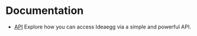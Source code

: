 # Documentation

- [API](api/README.md) Explore how you can access Ideaegg via a simple and powerful API.
